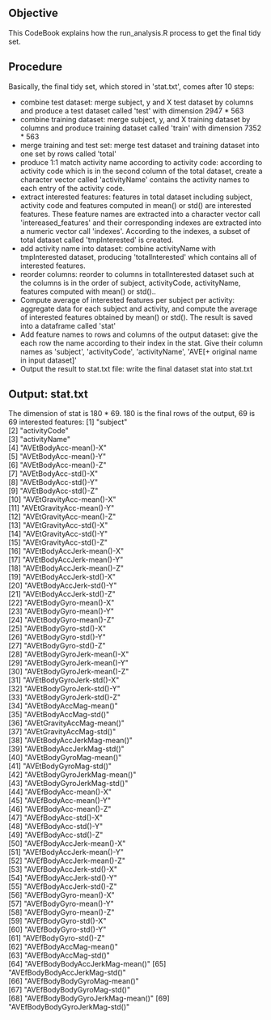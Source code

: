 ## Objective
This CodeBook explains how the run_analysis.R process to get the final tidy set.

## Procedure
Basically, the final tidy set, which stored in 'stat.txt', comes after 10 steps:
* combine test dataset: merge subject, y and X test dataset by columns and produce a test dataset called 'test' with dimension 2947 * 563
* combine training dataset: merge subject, y, and X training dataset by columns and produce training dataset called 'train' with dimension 7352 * 563
* merge training and test set: merge test dataset and training dataset into one set by rows called 'total'
* produce 1:1 match activity name according to activity code: according to activity code which is in the second column of the total dataset, create a character vector called 'activityName' contains the activity names to each entry of the activity code.
* extract interested features: features in total dataset including subject, activity code and features computed in mean() or std() are interested features. These feature names are extracted into a character vector call 'intereased_features' and their corresponding indexes are extracted into a numeric vector call 'indexes'. According to the indexes, a subset of total dataset called 'tmpInterested' is created.
* add activity name into dataset: combine activityName with tmpInterested dataset, producing 'totalInterested' which contains all of interested features.
* reorder columns: reorder to columns in totalInterested dataset such at the columns is in the order of subject, activityCode, activityName, features computed with mean() or std()..
* Compute average of interested features per subject per activity: aggregate data for each subject and activity, and compute the average of interested features obtained by mean() or std(). The result is saved into a dataframe called 'stat'
* Add feature names to rows and columns of the output dataset: give the each row the name according to their index in the stat. Give their column names as 'subject', 'activityCode', 'activityName', 'AVE[+ original name in input dataset]'
* Output the result to stat.txt file: write the final dataset stat into stat.txt 

## Output: stat.txt
The dimension of stat is 180 * 69. 180 is the final rows of the output, 69 is 69 interested features:
 [1] "subject"                       
 [2] "activityCode"                  
 [3] "activityName"                   
 [4] "AVEtBodyAcc-mean()-X"          
 [5] "AVEtBodyAcc-mean()-Y"           
 [6] "AVEtBodyAcc-mean()-Z"          
 [7] "AVEtBodyAcc-std()-X"            
 [8] "AVEtBodyAcc-std()-Y"           
 [9] "AVEtBodyAcc-std()-Z"            
[10] "AVEtGravityAcc-mean()-X"       
[11] "AVEtGravityAcc-mean()-Y"        
[12] "AVEtGravityAcc-mean()-Z"       
[13] "AVEtGravityAcc-std()-X"         
[14] "AVEtGravityAcc-std()-Y"        
[15] "AVEtGravityAcc-std()-Z"         
[16] "AVEtBodyAccJerk-mean()-X"      
[17] "AVEtBodyAccJerk-mean()-Y"      
[18] "AVEtBodyAccJerk-mean()-Z"      
[19] "AVEtBodyAccJerk-std()-X"       
[20] "AVEtBodyAccJerk-std()-Y"       
[21] "AVEtBodyAccJerk-std()-Z"        
[22] "AVEtBodyGyro-mean()-X"         
[23] "AVEtBodyGyro-mean()-Y"          
[24] "AVEtBodyGyro-mean()-Z"         
[25] "AVEtBodyGyro-std()-X"           
[26] "AVEtBodyGyro-std()-Y"          
[27] "AVEtBodyGyro-std()-Z"           
[28] "AVEtBodyGyroJerk-mean()-X"     
[29] "AVEtBodyGyroJerk-mean()-Y"      
[30] "AVEtBodyGyroJerk-mean()-Z"     
[31] "AVEtBodyGyroJerk-std()-X"       
[32] "AVEtBodyGyroJerk-std()-Y"      
[33] "AVEtBodyGyroJerk-std()-Z"       
[34] "AVEtBodyAccMag-mean()"         
[35] "AVEtBodyAccMag-std()"           
[36] "AVEtGravityAccMag-mean()"      
[37] "AVEtGravityAccMag-std()"        
[38] "AVEtBodyAccJerkMag-mean()"     
[39] "AVEtBodyAccJerkMag-std()"       
[40] "AVEtBodyGyroMag-mean()"        
[41] "AVEtBodyGyroMag-std()"          
[42] "AVEtBodyGyroJerkMag-mean()"    
[43] "AVEtBodyGyroJerkMag-std()"      
[44] "AVEfBodyAcc-mean()-X"          
[45] "AVEfBodyAcc-mean()-Y"           
[46] "AVEfBodyAcc-mean()-Z"          
[47] "AVEfBodyAcc-std()-X"            
[48] "AVEfBodyAcc-std()-Y"           
[49] "AVEfBodyAcc-std()-Z"            
[50] "AVEfBodyAccJerk-mean()-X"      
[51] "AVEfBodyAccJerk-mean()-Y"       
[52] "AVEfBodyAccJerk-mean()-Z"      
[53] "AVEfBodyAccJerk-std()-X"        
[54] "AVEfBodyAccJerk-std()-Y"       
[55] "AVEfBodyAccJerk-std()-Z"        
[56] "AVEfBodyGyro-mean()-X"         
[57] "AVEfBodyGyro-mean()-Y"          
[58] "AVEfBodyGyro-mean()-Z"         
[59] "AVEfBodyGyro-std()-X"           
[60] "AVEfBodyGyro-std()-Y"          
[61] "AVEfBodyGyro-std()-Z"           
[62] "AVEfBodyAccMag-mean()"         
[63] "AVEfBodyAccMag-std()"           
[64] "AVEfBodyBodyAccJerkMag-mean()" 
[65] "AVEfBodyBodyAccJerkMag-std()"   
[66] "AVEfBodyBodyGyroMag-mean()"    
[67] "AVEfBodyBodyGyroMag-std()"      
[68] "AVEfBodyBodyGyroJerkMag-mean()"
[69] "AVEfBodyBodyGyroJerkMag-std()"